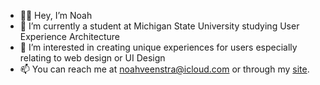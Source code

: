 - 👋🏼 Hey, I’m Noah
- 🌱 I’m currently a student at Michigan State University studying User Experience Architecture
- 👀 I’m interested in creating unique experiences for users especially relating to web design or UI Design
- 📫 You can reach me at noahveenstra@icloud.com or through my <a href="http://noahveenstra.com/" target="_blank">site</a>.

<!---
noahveenstra/noahveenstra is a ✨ special ✨ repository because its `README.md` (this file) appears on your GitHub profile.
You can click the Preview link to take a look at your changes.
--->
